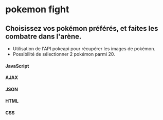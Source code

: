 # pokemon fight

## Choisissez vos pokémon préférés, et faites les combatre dans l'arène.

- Utilisation de l'API pokeapi pour récupérer les images de pokémon.
- Possibilité de sélectionner 2 pokémon parmi 20. 

#### JavaScript
#### AJAX
#### JSON
#### HTML
#### CSS
